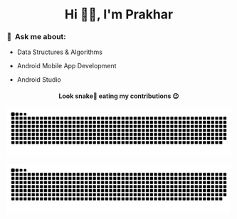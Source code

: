 <h1 align="center">Hi 👋🏻, I'm Prakhar</h1>

<h3>💬&nbsp Ask me about:</h3>

-  Data Structures & Algorithms

-  Android Mobile App Development

-  Android Studio

<h4 align="center">Look snake🐍 eating my contributions 😉</h4>

<!-- Snake Eating Contributions:-->

<!-- For GitHub Light Mode -->
![github contribution grid snake animation](https://github.com/Prakhar1701/Prakhar1701/blob/output/github-contribution-grid-snake.svg#gh-light-mode-only)

<!-- For GitHub Dark Mode -->
![github contribution grid snake animation](https://github.com/Prakhar1701/Prakhar1701/blob/output/github-contribution-grid-snake-dark.svg#gh-dark-mode-only)




